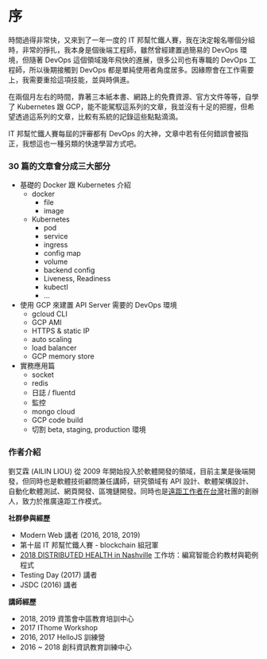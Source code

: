 # 序

時間過得非常快，又來到了一年一度的 IT 邦幫忙鐵人賽，我在決定報名哪個分組時，非常的掙扎，我本身是個後端工程師，雖然曾經建置過簡易的 DevOps 環境，但隨著 DevOps 這個領域幾年飛快的進展，很多公司也有專職的 DevOps 工程師，所以後期接觸到 DevOps 都是單純使用者角度居多。因緣際會在工作需要上，我需要重拾這項技能，並與時俱進。

在兩個月左右的時間，靠著三本紙本書、網路上的免費資源、官方文件等等，自學了 Kubernetes 跟 GCP，能不能駕馭這系列的文章，我並沒有十足的把握，但希望透過這系列的文章，比較有系統的記錄這些點點滴滴。

IT 邦幫忙鐵人賽每屆的評審都有 DevOps 的大神，文章中若有任何錯誤會被指正，我想這也一種另類的快速學習方式吧。

### 30 篇的文章會分成三大部分

- 基礎的 Docker 跟 Kubernetes 介紹
  - docker
    - file
    - image
  - Kubernetes
    - pod
    - service
    - ingress
    - config map
    - volume
    - backend config
    - Liveness, Readiness
    - kubectl
    - ...
- 使用 GCP 來建置 API Server 需要的 DevOps 環境
  - gcloud CLI
  - GCP AMI
  - HTTPS & static IP
  - auto scaling
  - load balancer
  - GCP memory store
- 實務應用篇
  - socket
  - redis
  - 日誌 / fluentd
  - 監控
  - mongo cloud
  - GCP code build
  - 切割 beta, staging, production 環境

### 作者介紹

劉艾霖 (AILIN LIOU) 從 2009 年開始投入於軟體開發的領域，目前主業是後端開發，但同時也是軟體技術顧問兼任講師，研究領域有 API 設計、軟體架構設計、自動化軟體測試、網頁開發、區塊鏈開發。同時也是[遠距工作者在台灣](https://www.facebook.com/groups/1190343134374259/)社團的創辦人，致力於推廣遠距工作模式。

**社群參與經歷**

- Modern Web 講者 (2016, 2018, 2019)
- 第十屆 IT 邦幫忙鐵人賽 - blockchain 組冠軍
- [2018 DISTRIBUTED HEALTH in Nashville](https://health.distributed.com/) 工作坊：編寫智能合約教材與範例程式
- Testing Day (2017) 講者
- JSDC (2016) 講者

**講師經歷**

- 2018, 2019 資策會中區教育培訓中心
- 2017 IThome Workshop
- 2016, 2017 HelloJS 訓練營
- 2016 ~ 2018 創科資訊教育訓練中心
